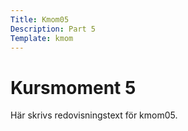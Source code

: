 ```yaml
---
Title: Kmom05
Description: Part 5
Template: kmom
---
```


Kursmoment 5
==================

Här skrivs redovisningstext för kmom05.
